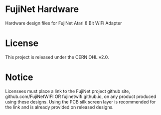 # FujiNet Hardware

Hardware design files for FujiNet Atari 8 Bit WiFi Adapter

# License

This project is released under the CERN OHL v2.0.

# Notice

Licensees must place a link to the FujiNet project github site, github.com/FujiNetWIFI OR fujinetwifi.github.io, on any product produced using these designs. Using the PCB silk screen layer is recommended for the link and is already provided on released designs.

